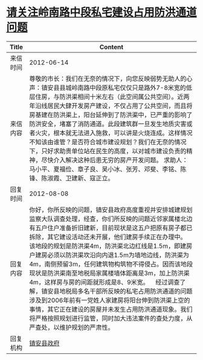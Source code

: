 # <a href="http://www.shangluo.gov.cn/zmhd/ldxxxx.jsp?urltype=leadermail.LeaderMailContentUrl&wbtreeid=1112&leadermailid=1247">请关注岭南路中段私宅建设占用防洪通道问题</a>
| Title |                                                                                                                                                                                         Content                                                                                                                                                                                          |
|:-----:|------------------------------------------------------------------------------------------------------------------------------------------------------------------------------------------------------------------------------------------------------------------------------------------------------------------------------------------------------------------------------------------|
| 来信时间  | 2012-06-14                                                                                                                                                                                                                                                                                                                                                                               |
| 来信内容  | 尊敬的市长：我们在无奈的情况下，向您反映弱势无助人的心声：镇安县县城岭南路中段原私宅仅仅只是路外7-8米宽的低层住房，与防洪渠相间十米左右（此空间属公共空间）。近两年沿线居民大肆开发房产建设，不仅占用了公共空间，而且将房基建在防洪渠上，阳台延伸到了防洪渠中，已严重的影响了防洪安全，堵塞了消防通道。此段建筑群一旦发生地质灾害或者火灾，根本就无法进入施救，可以讲是火烧连成。这样情况不知该由谁管？是否符合城市建设规划？我们在无奈的情况下，只好求助贵单位站在民生的高度，以对城市建设负责的精神，尽快介入解决这种后患无穷的房产开发问题。 求助人：马小平、夏福俭、章子良、吴小冰、张芳、邓斐、李铭、陈锋、陈淑霞、卫建新、寇正立。                                                                   |
| 回复时间  | 2012-08-08                                                                                                                                                                                                                                                                                                                                                                               |
| 回复内容  | 你好，你所反映的问题，镇安县政府高度重视并安排城建规划监察大队调查处理，经查，你们所反映的问题近邻家属楼北边有五户住户准备折旧建新，目前现状是这五户把原有房子都已拆除，其它建设活动还未开展，他们建房手续正在办理中。    该地段的规划是防洪渠4m，防洪渠北边红线是1.5m，即建房户建房必须以防洪渠坎沿向内退1.5m为墙地边线，防洪渠为4m，南侧预留3m，任何建筑物构筑物不得侵占。因而该地段现状是防洪渠南至地税局家属楼墙体距离是3m，加上防洪渠4m，这样房与房的间距就形成是8、9米宽。    经过调查了解，镇安县地税局多名干部所反映的私宅占用防洪通道的问题涉及到2006年前有一党姓人家建房将阳台伸到防洪渠上空的事情，其它正在建设的房屋并未发生占用防洪通道现象。我们将严格按照规划进行监管，同时加大违法案件的查处力度，从严查处，以维护规划的严肃性。 |
| 回复机构  | <a href="../../category/agencies/镇安县政府.md">镇安县政府</a>                                                                                                                                                                                                                                                                                                                                     |